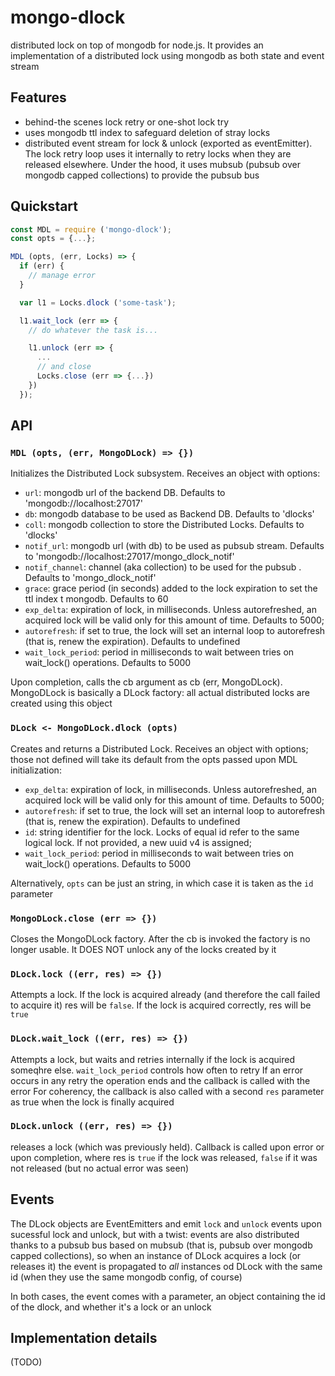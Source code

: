 # mongo-dlock
distributed lock on top of mongodb for node.js. It provides an implementation of a distributed lock using mongodb as both state and event stream

## Features
* behind-the scenes lock retry or one-shot lock try
* uses mongodb ttl index to safeguard deletion of stray locks
* distributed event stream for lock & unlock (exported as eventEmitter). The lock retry loop uses it internally to retry locks when they are released elsewhere. Under the hood, it uses mubsub (pubsub over mongodb capped collections) to provide the pubsub bus

## Quickstart
```js
const MDL = require ('mongo-dlock');
const opts = {...};

MDL (opts, (err, Locks) => {
  if (err) {
    // manage error
  }

  var l1 = Locks.dlock ('some-task');

  l1.wait_lock (err => {
    // do whatever the task is...

    l1.unlock (err => {
      ...
      // and close
      Locks.close (err => {...})
    })
  });
```

## API

### `MDL (opts, (err, MongoDLock) => {})`
Initializes the Distributed Lock subsystem. Receives an object with options:
* `url`: mongodb url of the backend DB. Defaults to 'mongodb://localhost:27017'
* `db`: mongodb database to be used as Backend DB. Defaults to 'dlocks'
* `coll`: mongodb collection to store the Distributed Locks. Defaults to 'dlocks'
* `notif_url`: mongodb url (with db) to be used as pubsub stream. Defaults to 'mongodb://localhost:27017/mongo_dlock_notif'
* `notif_channel`: channel (aka collection) to be used for the pubsub . Defaults to 'mongo_dlock_notif'
* `grace`: grace period (in seconds) added to the lock expiration to set the ttl index t mongodb. Defaults to 60
* `exp_delta`: expiration of lock, in milliseconds. Unless autorefreshed, an acquired lock will be valid only for this amount of time. Defaults to 5000;
* `autorefresh`: if set to true, the lock will set an internal loop to autorefresh (that is, renew the expiration). Defaults to undefined
* `wait_lock_period`: period in milliseconds to wait between tries on wait_lock() operations. Defaults to 5000

Upon completion, calls the cb argument as cb (err, MongoDLock). MongoDLock is basically a DLock factory: all actual distributed locks are created using this object

### `DLock <- MongoDLock.dlock (opts)`
Creates and returns a Distributed Lock. Receives an object with options; those not defined will take its default from the opts passed upon MDL initialization:
* `exp_delta`: expiration of lock, in milliseconds. Unless autorefreshed, an acquired lock will be valid only for this amount of time. Defaults to 5000;
* `autorefresh`: if set to true, the lock will set an internal loop to autorefresh (that is, renew the expiration). Defaults to undefined
* `id`: string identifier for the lock. Locks of equal id refer to the same logical lock. If not provided, a new uuid v4 is assigned;
* `wait_lock_period`: period in milliseconds to wait between tries on wait_lock() operations. Defaults to 5000

Alternatively, `opts` can be just an string, in which case it is taken as the `id` parameter

### `MongoDLock.close (err => {})`
Closes the MongoDLock factory. After the cb is invoked the factory is no longer usable. It DOES NOT unlock any of the locks created by it

### `DLock.lock ((err, res) => {}) `
Attempts a lock. If the lock is acquired already (and therefore the call failed to acquire it) res will be `false`. If the lock is acquired correctly, res will be `true`

### `DLock.wait_lock ((err, res) => {}) `
Attempts a lock, but waits and retries internally if the lock is acquired someqhre else. `wait_lock_period` controls how often to retry
If an error occurs in any retry the operation ends and the callback is called with the error
For coherency, the callback is also called with a second `res` parameter as true when the lock is finally acquired

### `DLock.unlock ((err, res) => {})`
releases a lock (which was previously held). Callback is called upon error or upon completion, where res is `true` if the lock was released, `false` if it was not released (but no actual error was seen)

## Events
The DLock objects are EventEmitters and emit `lock` and `unlock` events upon sucessful lock and unlock, but with a twist: events are also distributed thanks to a pubsub bus based on mubsub (that is, pubsub over mongodb capped collections), so when an instance of DLock acquires a lock (or releases it) the event is propagated to *all* instances od DLock with the same id (when they use the same mongodb config, of course)

In both cases, the event comes with a parameter, an object containing the id of the dlock, and whether it's a lock or an unlock

## Implementation details
(TODO)
